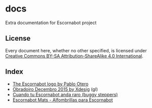 # docs

Extra documentation for Escornabot project

## License

Every document here, whether no other specified, is licensed under [Creative Commons BY-SA Attribution-ShareAlike 4.0 International][LIC01].

## Index

 * [The Escornabot logo by Pablo Otero][LOG01]
 * [Obradoiro Decembro 2015 by Xdesig][TAD01] (gl)
 * [Cuando tu Escornabot anda raro (buggy steppers)][BUG01]
 * [Escornabot Mats - Alfombrillas para Escornabot][MAT01]


[BUG01]: BuggyStepper/README.md
[LIC01]: http://creativecommons.org/licenses/by-sa/4.0/
[LOG01]: EscornabotLogo
[TAD01]: ObradoiroDec2015_Xdesig
[MAT01]: Escornabot_Mats

